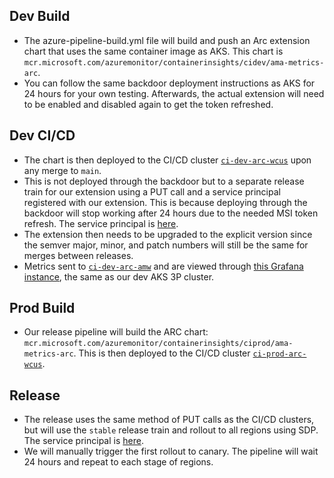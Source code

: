 ## Dev Build
- The azure-pipeline-build.yml file will build and push an Arc extension chart that uses the same container image as AKS. This chart is `mcr.microsoft.com/azuremonitor/containerinsights/cidev/ama-metrics-arc`.
- You can follow the same backdoor deployment instructions as AKS for 24 hours for your own testing. Afterwards, the actual extension will need to be enabled and disabled again to get the token refreshed.

## Dev CI/CD
- The chart is then deployed to the CI/CD cluster [`ci-dev-arc-wcus`](https://ms.portal.azure.com/#@microsoft.onmicrosoft.com/resource/subscriptions/9b96ebbd-c57a-42d1-bbe9-b69296e4c7fb/resourceGroups/ci-dev-arc-wcus/providers/Microsoft.ContainerService/managedClusters/ci-dev-arc-wcus/overview) upon any merge to `main`.
- This is not deployed through the backdoor but to a separate release train for our extension using a PUT call and a service principal registered with our extension. This is because deploying through the backdoor will stop working after 24 hours due to the needed MSI token refresh. The service principal is [here](https://ms.portal.azure.com/#view/Microsoft_AAD_IAM/ManagedAppMenuBlade/~/Overview/objectId/64ebc2fc-ddf6-40ce-a675-9ad6293ac099/appId/9a4c55e9-576a-450a-88bd-53bd634db38d).
- The extension then needs to be upgraded to the explicit version since the semver major, minor, and patch numbers will still be the same for merges between releases.
- Metrics sent to [`ci-dev-arc-amw`](https://ms.portal.azure.com/#@microsoft.onmicrosoft.com/resource/subscriptions/9b96ebbd-c57a-42d1-bbe9-b69296e4c7fb/resourceGroups/ci-dev-arc-wcus/providers/microsoft.monitor/accounts/ci-dev-arc-amw/resourceOverviewId) and are viewed through [this Grafana instance](https://ci-dev-aks-eus-graf-aje3bpf7d3ctc9h6.eus.grafana.azure.com/d/efa86fd1d0c121a26444b636a3f56738/kubernetes-compute-resources-cluster?orgId=1&refresh=1m&var-datasource=Managed_Prometheus_ci-dev-arc-amw&var-cluster=ci-dev-arc-wcus), the same as our dev AKS 3P cluster.

## Prod Build
- Our release pipeline will build the ARC chart: `mcr.microsoft.com/azuremonitor/containerinsights/ciprod/ama-metrics-arc`. This is then deployed to the CI/CD cluster [`ci-prod-arc-wcus`](https://ms.portal.azure.com/#@microsoft.onmicrosoft.com/resource/subscriptions/9b96ebbd-c57a-42d1-bbe9-b69296e4c7fb/resourceGroups/ci-prod-arc-wcus/providers/Microsoft.ContainerService/managedClusters/ci-prod-arc-wcus/overview).

## Release
- The release uses the same method of PUT calls as the CI/CD clusters, but will use the `stable` release train and rollout to all regions using SDP. The service principal is [here](https://ms.portal.azure.com/#view/Microsoft_AAD_IAM/ManagedAppMenuBlade/~/Overview/objectId/64ebc2fc-ddf6-40ce-a675-9ad6293ac099/appId/9a4c55e9-576a-450a-88bd-53bd634db38d).
- We will manually trigger the first rollout to canary. The pipeline will wait 24 hours and repeat to each stage of regions.